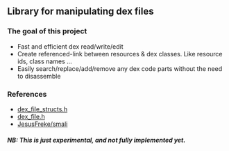 ## Library for manipulating dex files

### The goal of this project

- Fast and efficient dex read/write/edit
- Create referenced-link between resources & dex classes. Like resource ids, class names ...
- Easily search/replace/add/remove any dex code parts without the need to disassemble

### References

- [dex_file_structs.h](https://cs.android.com/android/platform/superproject/main/+/refs/heads/main:art/libdexfile/dex/dex_file_structs.h)
- [dex_file.h](https://cs.android.com/android/platform/superproject/main/+/refs/heads/main:art/libdexfile/dex/dex_file.h)
- [JesusFreke/smali](https://github.com/JesusFreke/smali)

#### _NB: This is just experimental, and not fully implemented yet._
